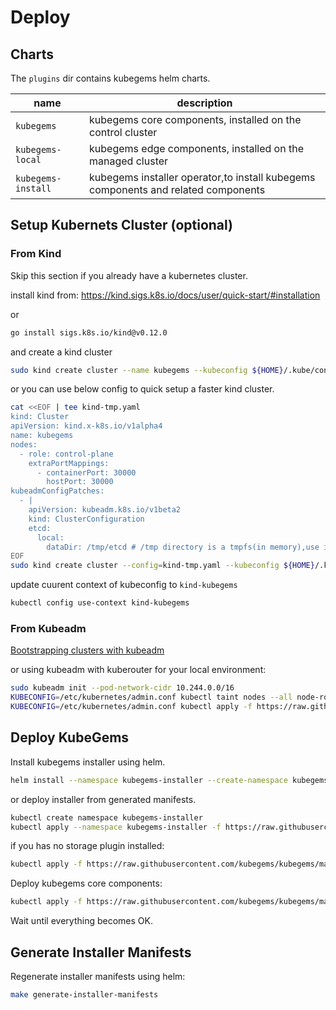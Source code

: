 # Deploy

## Charts

The `plugins` dir contains kubegems helm charts.

| name               | description                                                                       |
| ------------------ | --------------------------------------------------------------------------------- |
| `kubegems`         | kubegems core components, installed on the control cluster                        |
| `kubegems-local`   | kubegems edge components, installed on the managed cluster                        |
| `kubegems-install` | kubegems installer operator,to install kubegems components and related components |

## Setup Kubernets Cluster (optional)

### From Kind

Skip this section if you already have a kubernetes cluster.

install kind from: <https://kind.sigs.k8s.io/docs/user/quick-start/#installation>

or

```sh
go install sigs.k8s.io/kind@v0.12.0
```

and create a kind cluster

```sh
sudo kind create cluster --name kubegems --kubeconfig ${HOME}/.kube/config
```

or you can use below config to quick setup a faster kind cluster.

```sh
cat <<EOF | tee kind-tmp.yaml
kind: Cluster
apiVersion: kind.x-k8s.io/v1alpha4
name: kubegems
nodes:
  - role: control-plane
    extraPortMappings:
      - containerPort: 30000
        hostPort: 30000
kubeadmConfigPatches:
  - |
    apiVersion: kubeadm.k8s.io/v1beta2
    kind: ClusterConfiguration
    etcd:
      local:
        dataDir: /tmp/etcd # /tmp directory is a tmpfs(in memory),use it for speeding up etcd and lower disk IO.
EOF
sudo kind create cluster --config=kind-tmp.yaml --kubeconfig ${HOME}/.kube/config
```

update cuurent context of kubeconfig to `kind-kubegems`

```sh
kubectl config use-context kind-kubegems
```

### From Kubeadm

[Bootstrapping clusters with kubeadm](https://kubernetes.io/docs/setup/production-environment/tools/kubeadm/)

or using kubeadm with kuberouter for your local environment:

```sh
sudo kubeadm init --pod-network-cidr 10.244.0.0/16
KUBECONFIG=/etc/kubernetes/admin.conf kubectl taint nodes --all node-role.kubernetes.io/master-
KUBECONFIG=/etc/kubernetes/admin.conf kubectl apply -f https://raw.githubusercontent.com/cloudnativelabs/kube-router/master/daemonset/kubeadm-kuberouter.yaml
```

## Deploy KubeGems

Install kubegems installer using helm.

```sh
helm install --namespace kubegems-installer --create-namespace kubegems-installer charts/kubegems-installer
```

or deploy installer from generated manifests.

```sh
kubectl create namespace kubegems-installer
kubectl apply --namespace kubegems-installer -f https://raw.githubusercontent.com/kubegems/kubegems/main/deploy/installer.yaml
```

if you has no storage plugin installed:

```sh
kubectl apply -f https://raw.githubusercontent.com/kubegems/kubegems/main/deploy/plugins-extends.yaml
```

Deploy kubegems core components:

```sh
kubectl apply -f https://raw.githubusercontent.com/kubegems/kubegems/main/deploy/plugins-core.yaml
```

Wait until everything becomes OK.

## Generate Installer Manifests

Regenerate installer manifests using helm:

```sh
make generate-installer-manifests
```
